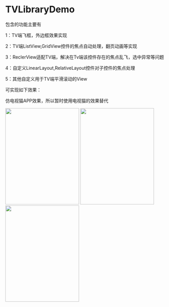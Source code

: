 # TVLibraryDemo
包含的功能主要有

1：TV端飞框，外边框效果实现

2：TV端ListView,GridView控件的焦点自动处理，翻页动画等实现

3：ReclerView适配TV端，解决在Tv端该控件存在的焦点乱飞，选中异常等问题

4：自定义LinearLayout,RelativeLayout控件对子控件的焦点处理

5：其他自定义用于TV端平滑滚动的View

可实现如下效果：

仿电视猫APP效果，所以暂时使用电视猫的效果替代

<img src="https://github.com/zhangtiansheng/TVLibraryDemo/blob/master/image/1.jpg" width=230 height=300/>
<img src="https://github.com/zhangtiansheng/TVLibraryDemo/blob/master/image/3.jpg" width=230 height=300/>
<img src="https://github.com/zhangtiansheng/TVLibraryDemo/blob/master/image/4.jpg" width=230 height=300/>
